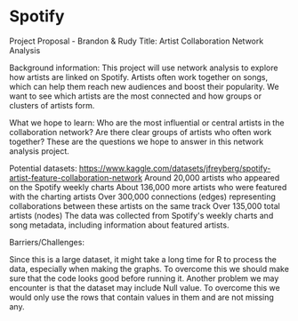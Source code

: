 # Spotify
Project Proposal - Brandon &amp; Rudy 
Title: Artist Collaboration Network Analysis

Background information:
This project will use network analysis to explore how artists are linked on Spotify. Artists often work together on songs, which can help them reach new audiences and boost their popularity. We want to see which artists are the most connected and how groups or clusters of artists form.

What we hope to learn: 
Who are the most influential or central artists in the collaboration network? Are there clear groups of artists who often work together? These are the questions we hope to answer in this network analysis project.

Potential datasets:
https://www.kaggle.com/datasets/jfreyberg/spotify-artist-feature-collaboration-network 
Around 20,000 artists who appeared on the Spotify weekly charts
About 136,000 more artists who were featured with the charting artists
Over 300,000 connections (edges) representing collaborations between these artists on the same track
Over 135,000 total artists (nodes)
The data was collected from Spotify's weekly charts and song metadata, including information about featured artists.


Barriers/Challenges:

Since this is a large dataset, it might take a long time for R to process the data, especially when making the graphs. To overcome this we should make sure that the code looks good before running it. Another problem we may encounter is that the dataset may include Null value. To overcome this we would only use the rows that contain values in them and are not missing any.

